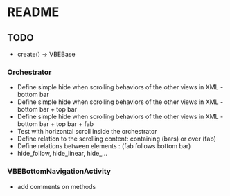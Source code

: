 # README

## TODO

- create() -> VBEBase

### Orchestrator

- Define simple hide when scrolling behaviors of the other views in XML - bottom bar
- Define simple hide when scrolling behaviors of the other views in XML - bottom bar + top bar
- Define simple hide when scrolling behaviors of the other views in XML - bottom bar + top bar + fab
- Test with horizontal scroll inside the orchestrator
- Define relation to the scrolling content: containing (bars) or over (fab)
- Define relations between elements : (fab follows bottom bar)
- hide_follow, hide_linear, hide_...


### VBEBottomNavigationActivity

- add comments on methods